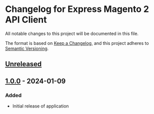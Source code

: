# Changelog for Express Magento 2 API Client

All notable changes to this project will be documented in this file.

The format is based on [Keep a Changelog][kac], and this project adheres to
[Semantic Versioning][semver].

## [Unreleased]

## [1.0.0] - 2024-01-09

### Added
- Initial release of application

[kac]: https://keepachangelog.com/en/1.0.0/
[semver]: https://semver.org/spec/v2.0.0.html
[Unreleased]: https://github.com/JosephLeedy/express-magento2-client/compare/v1.0.0...HEAD
[1.0.0]: https://github.com/JosephLeedy/express-magento2-client/releases/tag/1.0.0
